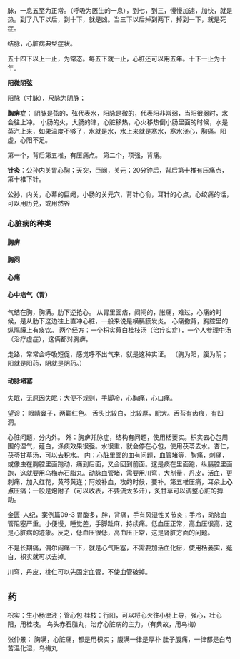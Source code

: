 脉，一息五至为正常。（呼吸为医生的一息），到七，到三，慢慢加速，加快，就是热。到了八下以后，到十下，就是凶。当三下以后掉到两下，掉到一下，就是死症。

结脉，心脏病典型症状。

五十四下以上一止，为常态。每五下就一止，心脏还可以用五年。十下一止为十年。

**阳微阴弦**

阳脉（寸脉），尺脉为阴脉；

**胸痹症**：
阴脉是弦的，弦代表水，阳脉是微的，代表阳非常弱，当阳很弱时，水会往上冲。
小肠的火，大肠的津，心脏移热，心火移热倒小肠里面的时候，水是蒸汽上来，如果温度不够了，水就是水，水上来就是寒水，寒水浇心，胸痛。阳虚，心阳不足。

第一个，背后第五椎，有压痛点。
第二个，项强，背痛。

**针灸**：公孙内关胃心胸；天突，巨阙，关元；20分钟后，背后第十椎有压痛点，第十椎下针。

公孙，内关，心幕的巨阙，小肠的关元穴，背针心俞，耳针的心点，心绞痛的话，可以用历兑，或用然谷


### 心脏病的种类
#### 胸痹
#### 胸闷
#### 心痛
#### 心中痞气（胃）
气结在胸，胸满。肋下逆抢心。
从胃里面痞，闷闷的，胀痛，难过，心痛的时候，是从肋下这边往上直冲心脏，一般来说是横膈膜发炎。
心痛撤背，胸腔里的纵隔膜上有痰饮。
两个经方：一个枳实薤白桂枝汤（治疗实症），一个人参理中汤（治疗虚症），这俩都对胸痹。


走路，常常会呼吸短促，感觉呼不出气来，就是这种实证。
（胸为阳，腹为阴；阳就是阳药，阴就是阴药。）

#### 动脉堵塞
失眠，无原因失眠；大便不规则，手脚冷，心胸痛，心口痛。


望诊：
眼睛鼻子，两颧红色。
舌头比较白，比较厚，肥大。舌苔有齿痕，有凹洞。



心脏问题，分内外。
外：胸痹并脉症，结构有问题，使用栝蒌实。枳实去心包周围的湿气，薤白，涤痰效果很强。水很重，就会停在心包，使用茯苓去水。杏仁，茯苓甘草汤，可以去积水。
内：心脏里面的血有问题，血管堵等，胸痛，刺痛，或像虫在胸腔里面跑动，痛到后面，又会回到前面。这是痰在里面跑，纵膈腔里面跑，这就要用乌梅赤石脂丸。动脉血管堵，需要用川穹，大剂量，丹皮，活血，更刺痛，加入红花，黄芩黄连；阿姣补血，攻的时候，要补。第五椎压痛，耳朵上**心点**压痛；一般是炮附子（可以收表，不要流太多汗），炙甘草可以调整心脏的搏动。



金匮-人纪，案例篇09-3
胃酸多，胖，背痛，手有风湿性关节炎；手冷，动脉血管阻塞严重。小便慢，睡觉差，手脚趾麻，持续痛。低血压正常，高血压很高，这是心脏病的迹象。反之，低血压很低，高血压正常，这是肾脏方面的问题。

不是长期痛，偶尔闷痛一下，就是心气阻塞，不需要加活血化瘀，使用栝蒌实，薤白，枳实就可以去掉。

川穹，丹皮，桃仁可以先固定血管，不使血管破掉。


## 药
枳实：生小肠津液；管心包
桂枝：行阳，可以将心火往小肠上导，强心，壮心阳，用桂枝。
乌头赤石脂丸，治疗心脏病的主力。（有典故，用乌梅）

张仲景：
胸满，心脏痛，都是用枳实；
腹满一律是厚朴
肚子腹痛，一律都是白芍
苦温化湿，乌梅丸





















